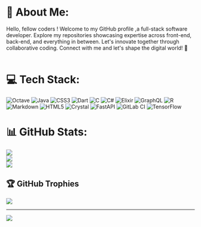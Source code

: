 # 💫 About Me:
Hello, fellow coders ! Welcome to my GitHub profile ,a full-stack software developer. Explore my repositories showcasing expertise across front-end, back-end, and everything in between. Let's innovate together through collaborative coding. Connect with me and let's shape the digital world! 🚀<br><br>


# 💻 Tech Stack:
![Octave](https://img.shields.io/badge/OCTAVE-darkblue?style=for-the-badge&logo=octave&logoColor=fcd683) ![Java](https://img.shields.io/badge/java-%23ED8B00.svg?style=for-the-badge&logo=openjdk&logoColor=white) ![CSS3](https://img.shields.io/badge/css3-%231572B6.svg?style=for-the-badge&logo=css3&logoColor=white) ![Dart](https://img.shields.io/badge/dart-%230175C2.svg?style=for-the-badge&logo=dart&logoColor=white) ![C](https://img.shields.io/badge/c-%2300599C.svg?style=for-the-badge&logo=c&logoColor=white) ![C#](https://img.shields.io/badge/c%23-%23239120.svg?style=for-the-badge&logo=csharp&logoColor=white) ![Elixir](https://img.shields.io/badge/elixir-%234B275F.svg?style=for-the-badge&logo=elixir&logoColor=white) ![GraphQL](https://img.shields.io/badge/-GraphQL-E10098?style=for-the-badge&logo=graphql&logoColor=white) ![R](https://img.shields.io/badge/r-%23276DC3.svg?style=for-the-badge&logo=r&logoColor=white) ![Markdown](https://img.shields.io/badge/markdown-%23000000.svg?style=for-the-badge&logo=markdown&logoColor=white) ![HTML5](https://img.shields.io/badge/html5-%23E34F26.svg?style=for-the-badge&logo=html5&logoColor=white) ![Crystal](https://img.shields.io/badge/crystal-%23000000.svg?style=for-the-badge&logo=crystal&logoColor=white) ![FastAPI](https://img.shields.io/badge/FastAPI-005571?style=for-the-badge&logo=fastapi) ![GitLab CI](https://img.shields.io/badge/gitlab%20CI-%23181717.svg?style=for-the-badge&logo=gitlab&logoColor=white) ![TensorFlow](https://img.shields.io/badge/TensorFlow-%23FF6F00.svg?style=for-the-badge&logo=TensorFlow&logoColor=white)
# 📊 GitHub Stats:
![](https://github-readme-stats.vercel.app/api?username=Tushankar&theme=merko&hide_border=true&include_all_commits=true&count_private=true)<br/>
![](https://nirzak-streak-stats.vercel.app/?user=Tushankar&theme=merko&hide_border=true)<br/>
![](https://github-readme-stats.vercel.app/api/top-langs/?username=Tushankar&theme=merko&hide_border=true&include_all_commits=true&count_private=true&layout=compact)

## 🏆 GitHub Trophies
![](https://github-profile-trophy.vercel.app/?username=Tushankar&theme=radical&no-frame=false&no-bg=true&margin-w=4)

---
[![](https://visitcount.itsvg.in/api?id=Tushankar&icon=0&color=0)](https://visitcount.itsvg.in)

<!-- Proudly created with GPRM ( https://gprm.itsvg.in ) -->
